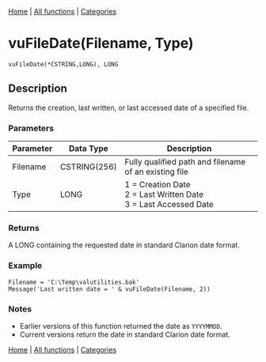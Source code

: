 [Home](../index.md) | [All functions](../all-functions.md) | [Categories](../categories/index.md)

# vuFileDate(Filename, Type)

```Prototype
vuFileDate(*CSTRING,LONG), LONG
```


## Description
Returns the creation, last written, or last accessed date of a specified file.

### Parameters

| Parameter | Data Type    | Description                                                    |
|-----------|--------------|----------------------------------------------------------------|
| Filename  | CSTRING(256) | Fully qualified path and filename of an existing file          |
| Type      | LONG         | 1 = Creation Date <br> 2 = Last Written Date <br> 3 = Last Accessed Date |

### Returns
A LONG containing the requested date in standard Clarion date format.

### Example

```Clarion
Filename = 'C:\Temp\valutilities.bak'
Message('Last written date = ' & vuFileDate(Filename, 2))
```

### Notes
- Earlier versions of this function returned the date as `YYYYMMDD`.  
- Current versions return the date in standard Clarion date format.

[Home](../index.md) | [All functions](../all-functions.md) | [Categories](../categories/index.md)
